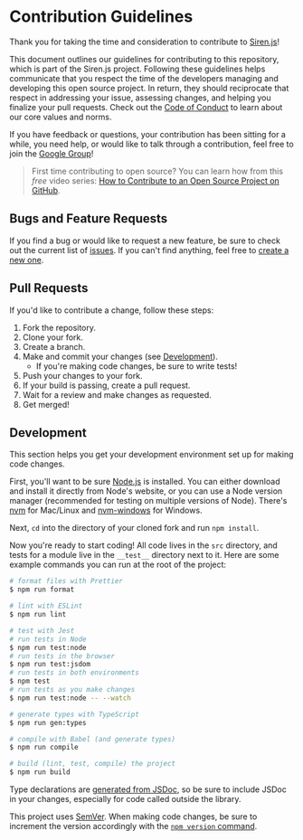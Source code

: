 # Contribution Guidelines

Thank you for taking the time and consideration to contribute to [Siren.js]!

[siren.js]: https://github.com/siren-js

This document outlines our guidelines for contributing to this repository, which
is part of the Siren.js project. Following these guidelines helps communicate
that you respect the time of the developers managing and developing this open
source project. In return, they should reciprocate that respect in addressing
your issue, assessing changes, and helping you finalize your pull requests.
Check out the [Code of Conduct](CODE_OF_CONDUCT.md) to learn about our core
values and norms.

If you have feedback or questions, your contribution has been sitting for a
while, you need help, or would like to talk through a contribution, feel free to
join the [Google Group][gg]!

[gg]: https://groups.google.com/g/sirenjs

> First time contributing to open source? You can learn how from this _free_
> video series: [How to Contribute to an Open Source Project on GitHub][course].

[course]: https://kcd.im/pull-request

## Bugs and Feature Requests

If you find a bug or would like to request a new feature, be sure to check out
the current list of [issues]. If you can't find anything, feel free to
[create a new one][create-issue].

[issues]: https://github.com/siren-js/core/issues
[create-issue]: https://github.com/siren-js/core/issues/new

## Pull Requests

If you'd like to contribute a change, follow these steps:

1. Fork the repository.
1. Clone your fork.
1. Create a branch.
1. Make and commit your changes (see [Development](#development)).
   - If you're making code changes, be sure to write tests!
1. Push your changes to your fork.
1. If your build is passing, create a pull request.
1. Wait for a review and make changes as requested.
1. Get merged!

## Development

This section helps you get your development environment set up for making code
changes.

First, you'll want to be sure [Node.js] is installed. You can either download
and install it directly from Node's website, or you can use a Node version
manager (recommended for testing on multiple versions of Node). There's [nvm]
for Mac/Linux and [nvm-windows] for Windows.

[node.js]: https://nodejs.org
[nvm]: https://github.com/nvm-sh/nvm
[nvm-windows]: https://github.com/coreybutler/nvm-windows

Next, `cd` into the directory of your cloned fork and run `npm install`.

Now you're ready to start coding! All code lives in the `src` directory, and
tests for a module live in the `__test__` directory next to it. Here are
some example commands you can run at the root of the project:

```sh
# format files with Prettier
$ npm run format

# lint with ESLint
$ npm run lint

# test with Jest
# run tests in Node
$ npm run test:node
# run tests in the browser
$ npm run test:jsdom
# run tests in both environments
$ npm test
# run tests as you make changes
$ npm run test:node -- --watch

# generate types with TypeScript
$ npm run gen:types

# compile with Babel (and generate types)
$ npm run compile

# build (lint, test, compile) the project
$ npm run build
```

Type declarations are [generated from JSDoc][ts-jsdoc], so be sure to include
JSDoc in your changes, especially for code called outside the library.

[ts-jsdoc]: https://www.typescriptlang.org/docs/handbook/jsdoc-supported-types.html

This project uses [SemVer](https://semver.org/). When making code changes, be
sure to increment the version accordingly with the
[`npm version` command][npm-version].

[npm-version]: https://docs.npmjs.com/cli/v7/commands/npm-version
